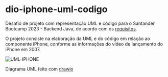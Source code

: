 # dio-iphone-uml-codigo
Desafio de projeto com representação UML e código para o Santander Bootcamp 2023 - Backend Java, de acordo com os [requisitos](https://github.com/digitalinnovationone/trilha-java-basico/tree/main/desafios/poo).

O projeto consiste na elaboração da UML e do código em relação ao componente iPhone, conforme as informações do vídeo de lançamento do iPhone em 2007. 

![UML-IPHONE](https://github.com/nahyarabs/dio-iphone-uml-codigo/assets/72237072/0db4a606-fec2-4204-ba13-ba72ad25c4dc)

Diagrama UML feito com [drawio](https://www.drawio.com/)


